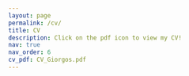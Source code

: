 ```yaml
---
layout: page
permalink: /cv/
title: CV
description: Click on the pdf icon to view my CV!
nav: true
nav_order: 6
cv_pdf: CV_Giorgos.pdf
---
```

